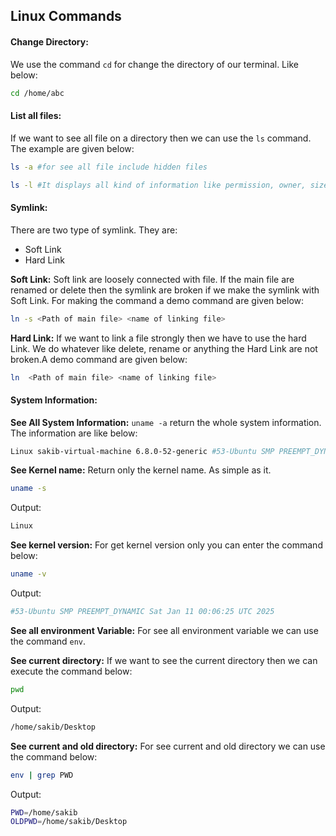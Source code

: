 ## Linux Commands

#### Change Directory:

We use the command `cd` for change the directory of our terminal. Like below:

```sh
cd /home/abc
```

#### List all files:

If we want to see all file on a directory then we can use the `ls` command. The example are given below:

```sh
ls -a #for see all file include hidden files
```

```sh
ls -l #It displays all kind of information like permission, owner, size and modification
```

#### Symlink:

There are two type of symlink. They are:

- Soft Link
- Hard Link

**Soft Link:** Soft link are loosely connected with file. If the main file are renamed or delete then the symlink are broken if we make the symlink with Soft Link. For making the command a demo command are given below:

```sh
ln -s <Path of main file> <name of linking file>
```

**Hard Link:** If we want to link a file strongly then we have to use the hard Link. We do whatever like delete, rename or anything the Hard Link are not broken.A demo command are given below:

```sh
ln  <Path of main file> <name of linking file>
```

#### System Information:

**See All System Information:** `uname -a` return the whole system information. The information are like below:

```sh
Linux sakib-virtual-machine 6.8.0-52-generic #53-Ubuntu SMP PREEMPT_DYNAMIC Sat Jan 11 00:06:25 UTC 2025 x86_64 x86_64 x86_64 GNU/Linux
```

**See Kernel name:** Return only the kernel name. As simple as it.

```sh
uname -s
```

Output:

```sh
Linux
```

**See kernel version:** For get kernel version only you can enter the command below:

```sh
uname -v
```

Output:

```sh
#53-Ubuntu SMP PREEMPT_DYNAMIC Sat Jan 11 00:06:25 UTC 2025
```

**See all environment Variable:** For see all environment variable we can use the command `env`.

**See current directory:** If we want to see the current directory then we can execute the command below:

```sh
pwd
```

Output:

```sh
/home/sakib/Desktop
```

**See current and old directory:** For see current and old directory we can use the command below:

```sh
env | grep PWD
```

Output:

```sh
PWD=/home/sakib
OLDPWD=/home/sakib/Desktop
```
